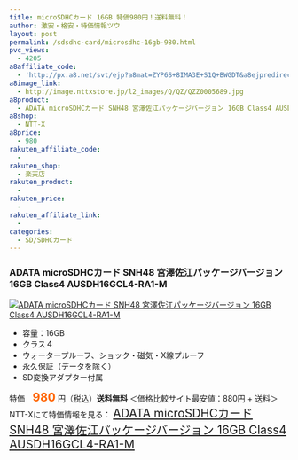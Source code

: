 ```yaml
---
title: microSDHCカード 16GB 特価980円！送料無料！
author: 激安・格安・特価情報ツウ
layout: post
permalink: /sdsdhc-card/microsdhc-16gb-980.html
pvc_views:
  - 4205
a8affiliate_code:
  - 'http://px.a8.net/svt/ejp?a8mat=ZYP6S+8IMA3E+S1Q+BWGDT&a8ejpredirect=http://nttxstore.jp/_II_QZZ0005689'
a8image_link:
  - http://image.nttxstore.jp/l2_images/Q/QZ/QZZ0005689.jpg
a8product:
  - ADATA microSDHCカード SNH48 宮澤佐江パッケージバージョン 16GB Class4 AUSDH16GCL4-RA1-M
a8shop:
  - NTT-X
a8price:
  - 980
rakuten_affiliate_code:
  - 
rakuten_shop:
  - 楽天店
rakuten_product:
  - 
rakuten_price:
  - 
rakuten_affiliate_link:
  - 
categories:
  - SD/SDHCカード
---
```

### ADATA microSDHCカード SNH48 宮澤佐江パッケージバージョン 16GB Class4 AUSDH16GCL4-RA1-M

<div class="img-bg2 img_L">
  <a title="ADATA microSDHCカード SNH48 宮澤佐江パッケージバージョン 16GB Class4 AUSDH16GCL4-RA1-M" href="http://px.a8.net/svt/ejp?a8mat=ZYP6S+8IMA3E+S1Q+BWGDT&a8ejpredirect=http://nttxstore.jp/_II_QZZ0005689" target="_blank"><img src="http://i1.wp.com/image.nttxstore.jp/l2_images/Q/QZ/QZZ0005689.jpg?resize=120%2C120" border="0" alt="ADATA microSDHCカード SNH48 宮澤佐江パッケージバージョン 16GB Class4 AUSDH16GCL4-RA1-M" style="border: 0pt none;" data-recalc-dims="1" /></a>
</div>

<!--more-->

  * 容量：16GB
  * クラス４
  * ウォータープルーフ、ショック・磁気・X線プルーフ
  * 永久保証（データを除く）
  * SD変換アダプター付属

特価　<span style="color: #ff6600; font-size: 150%;"><strong>980</strong></span> 円（税込）**送料無料** ＜価格比較サイト最安値：880円 + 送料＞  
NTT-Xにて特価情報を見る： <span style="font-size: 150%;"><a href="http://px.a8.net/svt/ejp?a8mat=ZYP6S+8IMA3E+S1Q+BWGDT&a8ejpredirect=http://nttxstore.jp/_II_QZZ0005689" target="_blank">ADATA microSDHCカード SNH48 宮澤佐江パッケージバージョン 16GB Class4 AUSDH16GCL4-RA1-M</a></p>